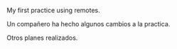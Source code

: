 
My first practice using remotes.

Un compañero ha hecho algunos cambios a la practica.

Otros planes realizados.
